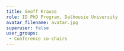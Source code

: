 ```yaml
---
title: Geoff Krause
role: ID PhD Program, Dalhousie University
avatar_filename: avatar.jpg
superuser: false
user_groups:
 - Conference co-chairs
---
```

